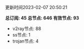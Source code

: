 更新时间2023-02-07 20:50:21

**总订阅: 45**
**总节点: 646**
**有效节点: 93**
- v2ray节点: 88
- ss节点: 1
- trojan节点: 4

